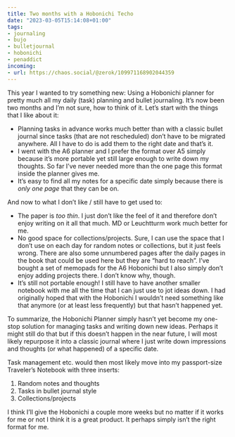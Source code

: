 ```yaml
---
title: Two months with a Hobonichi Techo
date: "2023-03-05T15:14:08+01:00"
tags:
- journaling
- bujo
- bulletjournal
- hobonichi
- penaddict
incoming:
- url: https://chaos.social/@zerok/109971168902044359  
---
```


This year I wanted to try something new: Using a Hobonichi planner for pretty much all my daily (task) planning and bullet journaling. It’s now been two months and I’m not sure, how to think of it. Let’s start with the things that I like about it:

- Planning tasks in advance works much better than with a classic bullet journal since tasks (that are not rescheduled) don’t have to be migrated anywhere. All I have to do is add them to the right date and that’s it.
- I went with the A6 planner and I prefer the format over A5 simply because it’s more portable yet still large enough to write down my thoughts. So far I’ve never needed more than the one page this format inside the planner gives me.
- It’s easy to find all my notes for a specific date simply because there is *only one page* that they can be on.

And now to what I don’t like / still have to get used to:

- The paper is *too thin*. I just don’t like the feel of it and therefore don’t enjoy writing on it all that much. MD or Leuchtturm work much better for me.
- No good space for collections/projects. Sure, I can use the space that I don’t use on each day for random notes or collections, but it just feels wrong. There are also some unnumbered pages after the daily pages in the book that could be used here but they are “hard to reach”. I’ve bought a set of memopads for the A6 Hobonichi but I also simply don’t enjoy adding projects there. I don’t know why, though.
- It’s still not portable enough! I still have to have another smaller notebook with me all the time that I can just use to jot ideas down. I had originally hoped that with the Hobonichi I wouldn’t need something like that anymore (or at least less frequently) but that hasn’t happened yet.

To summarize, the Hobonichi Planner simply hasn’t yet become my one-stop solution for managing tasks and writing down new ideas. Perhaps it might still do that but if this doesn’t happen in the near future, I will most likely repurpose it into a classic journal where I just write down impressions and thoughts (or what happened) of a specific date.

Task management etc. would then most likely move into my passport-size Traveler’s Notebook with three inserts:

1. Random notes and thoughts
2. Tasks in bullet journal style
3. Collections/projects

I think I’ll give the Hobonichi a couple more weeks but no matter if it works for me or not I think it is a great product. It perhaps simply isn’t the right format for me.
